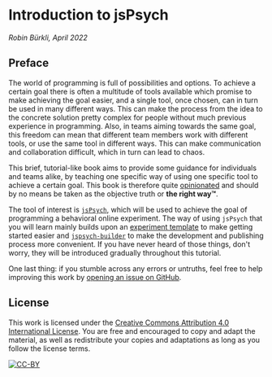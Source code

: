 # Introduction to jsPsych

_Robin Bürkli, April 2022_

## Preface

The world of programming is full of possibilities and options. To achieve a certain goal there is often a multitude of tools available which promise to make achieving the goal easier, and a single tool, once chosen, can in turn be used in many different ways. This can make the process from the idea to the concrete solution pretty complex for people without much previous experience in programming. Also, in teams aiming towards the same goal, this freedom can mean that different team members work with different tools, or use the same tool in different ways. This can make communication and collaboration difficult, which in turn can lead to chaos.

This brief, tutorial-like book aims to provide some guidance for individuals and teams alike, by teaching one specific way of using one specific tool to achieve a certain goal. This book is therefore quite [opinionated][opinionated-software] and should by no means be taken as the objective truth or **the right way™**.

The tool of interest is [`jsPsych`][jspsych], which will be used to achieve the goal of programming a behavioral online experiment. The way of using `jsPsych` that you will learn mainly builds upon an [experiment template][jspsych-template] to make getting started easier and [`jspsych-builder`][jspsych-builder] to make the development and publishing process more convenient. If you have never heard of those things, don't worry, they will be introduced gradually throughout this tutorial.

One last thing: if you stumble across any errors or untruths, feel free to help improving this work by [opening an issue on GitHub][github-repo].

## License

This work is licensed under the [Creative Commons Attribution 4.0 International License][cc-by]. You are free and encouraged to copy and adapt the material, as well as redistribute your copies and adaptations as long as you follow the license terms.

[![CC-BY](https://i.creativecommons.org/l/by/4.0/88x31.png)][cc-by]

<!-- References -->

[cc-by]: https://creativecommons.org/licenses/by/4.0/
[opinionated-software]: https://stackoverflow.com/questions/802050/what-is-opinionated-software
[jspsych]: https://www.jspsych.org/
[jspsych-template]: https://github.com/kogpsy/jspsych-experiment-template
[jspsych-builder]: https://github.com/bjoluc/jspsych-builder
[github-repo]: https://github.com/kogpsy/jspsych-tutorial
